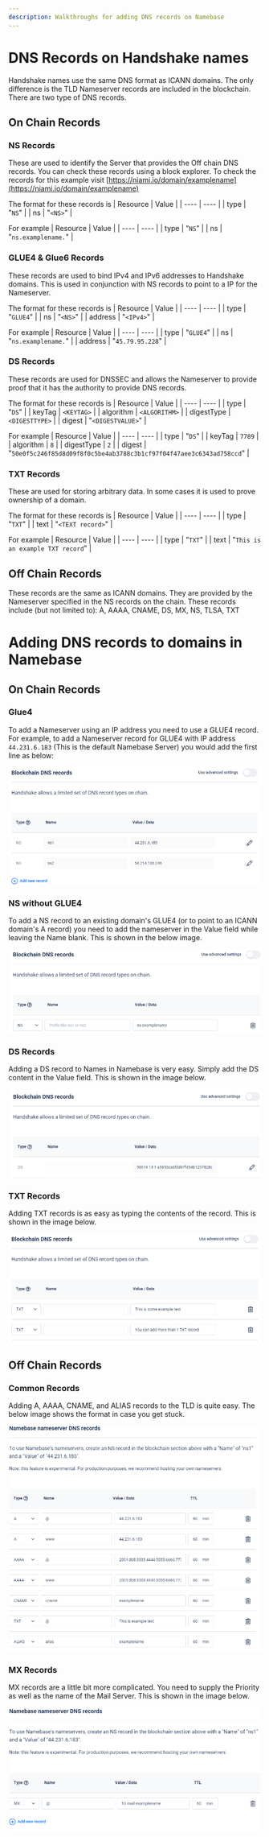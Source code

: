 ```yaml
---
description: Walkthroughs for adding DNS records on Namebase
---
```


# DNS Records on Handshake names

Handshake names use the same DNS format as ICANN domains. The only difference is the TLD Nameserver records are included in the blockchain.
There are two type of DNS records.

## On Chain Records
### NS Records
These are used to identify the Server that provides the Off chain DNS records.
You can check these records using a block explorer. To check the records for this example visit [https://niami.io/domain/examplename](https://niami.io/domain/examplename)


The format for these records is
| Resource | Value |
| ---- | ---- |
| type | "`NS`" |
| ns | "`<NS>`" |

For example
| Resource | Value |
| ---- | ---- |
| type | "`NS`" |
| ns | "`ns.examplename.`" |

### GLUE4 & Glue6 Records
These records are used to bind IPv4 and IPv6 addresses to Handshake domains. This is used in conjunction with NS records to point to a IP for the Nameserver.

The format for these records is
| Resource | Value |
| ---- | ---- |
| type | "`GLUE4`" |
| ns | "`<NS>`" |
| address | "`<IPv4>`" |

For example
| Resource | Value |
| ---- | ---- |
| type | "`GLUE4`" |
| ns | "`ns.examplename.`" |
| address | "`45.79.95.228`" |

### DS Records
These records are used for DNSSEC and allows the Nameserver to provide proof that it has the authority to provide DNS records.

The format for these records is
| Resource | Value |
| ---- | ---- |
| type | "`DS`" |
| keyTag | `<KEYTAG>` |
| algorithm | `<ALGORITHM>` |
| digestType | `<DIGESTTYPE>` |
| digest | "`<DIGESTVALUE>`" |

For example
| Resource | Value |
| ---- | ---- |
| type | "`DS`" |
| keyTag | `7789` |
| algorithm | `8` |
| digestType | `2` |
| digest | "`50e0f5c246f85d8d09f8f0c5be4ab3788c3b1cf97f04f47aee3c6343ad758ccd`" |

### TXT Records
These are used for storing arbitrary data. In some cases it is used to prove ownership of a domain.

The format for these records is
| Resource | Value |
| ---- | ---- |
| type | "`TXT`" |
| text | "`<TEXT record>`" |

For example
| Resource | Value |
| ---- | ---- |
| type | "`TXT`" |
| text | "`This is an example TXT record`" |


## Off Chain Records

These records are the same as ICANN domains. They are provided by the Nameserver specified in the NS records on the chain.
These records include (but not limited to): A, AAAA, CNAME, DS, MX, NS, TLSA, TXT

# Adding DNS records to domains in Namebase
## On Chain Records
### Glue4

To add a Nameserver using an IP address you need to use a GLUE4 record.
For example, to add a Nameserver record for GLUE4 with IP address `44.231.6.183` (This is the default Namebase Server) you would add the first line as below:

![](../.gitbook/assets/glue-records.png?raw=true)

### NS without GLUE4

To add a NS record to an existing domain's GLUE4 (or to point to an ICANN domain's A record) you need to add the nameserver in the Value field while leaving the Name blank. This is shown in the below image.

![](../.gitbook/assets/ns-record.png?raw=true)

### DS Records

Adding a DS record to Names in Namebase is very easy. Simply add the DS content in the Value field. This is shown in the image below.

![](../.gitbook/assets/ds-record.png?raw=true)

### TXT Records

Adding TXT records is as easy as typing the contents of the record. This is shown in the image below.

![](../.gitbook/assets/txt-records.png?raw=true)

## Off Chain Records

### Common Records

Adding A, AAAA, CNAME, and ALIAS records to the TLD is quite easy. The below image shows the format in case you get stuck.

![](../.gitbook/assets/common-records.png)

### MX Records

MX records are a little bit more complicated. You need to supply the Priority as well as the name of the Mail Server. This is shown in the image below.

![](../.gitbook/assets/mx-record.png)
